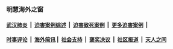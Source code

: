 
### 明慧海外之窗

####  [武汉肺炎](indexes/365.md?t=02251800) &nbsp;|&nbsp;  [迫害案例综述](indexes/328.md?t=02251800) &nbsp;|&nbsp; [迫害致死案例](indexes/277.md?t=02251800)  &nbsp;|&nbsp; [更多迫害案例](indexes/81.md?t=02251800)  &nbsp;|&nbsp; 
####  [时事评论](indexes/19.md?t=02251800) &nbsp;|&nbsp; [海外简讯](indexes/245.md?t=02251800)&nbsp;|&nbsp;  [社会支持](indexes/140.md?t=02251800) &nbsp;|&nbsp; [褒奖决议](indexes/282.md?t=02251800) &nbsp;|&nbsp; [社区报道](indexes/91.md?t=02251800)  &nbsp;|&nbsp; [天人之间](indexes/78.md?t=02251800) 

